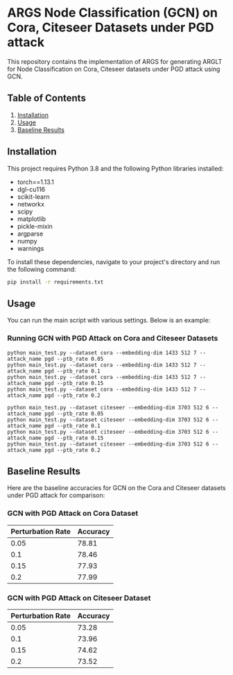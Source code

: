 # ARGS Node Classification (GCN) on Cora, Citeseer Datasets under PGD attack

This repository contains the implementation of ARGS for generating ARGLT for Node Classification on Cora, Citeseer datasets under PGD attack using GCN.

## Table of Contents
1. [Installation](#installation)
2. [Usage](#usage)
3. [Baseline Results](#baseline-results)

<a name="installation"></a>
## Installation

This project requires Python 3.8 and the following Python libraries installed:

- torch==1.13.1
- dgl-cu116
- scikit-learn
- networkx
- scipy
- matplotlib
- pickle-mixin
- argparse
- numpy
- warnings

To install these dependencies, navigate to your project's directory and run the following command:

```bash
pip install -r requirements.txt
```
<a name="usage"></a>
## Usage

You can run the main script with various settings. Below is an example:

### Running GCN with PGD Attack on Cora and Citeseer Datasets
```
python main_test.py --dataset cora --embedding-dim 1433 512 7 --attack_name pgd --ptb_rate 0.05
python main_test.py --dataset cora --embedding-dim 1433 512 7 --attack_name pgd --ptb_rate 0.1
python main_test.py --dataset cora --embedding-dim 1433 512 7 --attack_name pgd --ptb_rate 0.15
python main_test.py --dataset cora --embedding-dim 1433 512 7 --attack_name pgd --ptb_rate 0.2

python main_test.py --dataset citeseer --embedding-dim 3703 512 6 --attack_name pgd --ptb_rate 0.05
python main_test.py --dataset citeseer --embedding-dim 3703 512 6 --attack_name pgd --ptb_rate 0.1
python main_test.py --dataset citeseer --embedding-dim 3703 512 6 --attack_name pgd --ptb_rate 0.15
python main_test.py --dataset citeseer --embedding-dim 3703 512 6 --attack_name pgd --ptb_rate 0.2
```
<a name="baseline-results"></a>
## Baseline Results

Here are the baseline accuracies for GCN on the Cora and Citeseer datasets under PGD attack for comparison:

### GCN with PGD Attack on Cora Dataset

| Perturbation Rate | Accuracy |
|-------------------|----------|
| 0.05              | 78.81    |
| 0.1               | 78.46    |
| 0.15              | 77.93    |
| 0.2               | 77.99    |

### GCN with PGD Attack on Citeseer Dataset

| Perturbation Rate | Accuracy |
|-------------------|----------|
| 0.05              | 73.28    |
| 0.1               | 73.96    |
| 0.15              | 74.62    |
| 0.2               | 73.52    |
